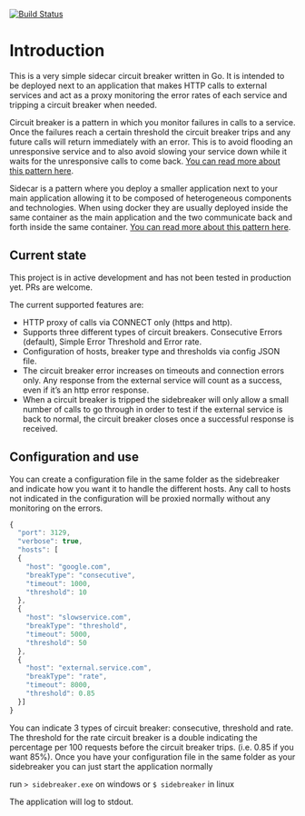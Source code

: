 [![Build Status](https://travis-ci.org/ifuyivara/sidebreaker.svg?branch=master)](https://travis-ci.org/ifuyivara/sidebreaker)

# Introduction
This is a very simple sidecar circuit breaker written in Go. It is intended to be deployed next to an application that makes HTTP calls to external services and act as a proxy monitoring the error rates of each service and tripping a circuit breaker when needed.

Circuit breaker is a pattern in which you monitor failures in calls to a service. Once the failures reach a certain threshold the circuit breaker trips and any future calls will return immediately with an error. This is to avoid flooding an unresponsive service and to also avoid slowing your service down while it waits for the unresponsive calls to come back. [You can read more about this pattern here](http://microservices.io/patterns/reliability/circuit-breaker.html).

Sidecar is a pattern where you deploy a smaller application next to your main application allowing it to be composed of heterogeneous components and technologies. When using docker they are usually deployed inside the same container as the main application and the two communicate back and forth inside the same container. [You can read more about this pattern here](https://docs.microsoft.com/en-us/azure/architecture/patterns/sidecar).

## Current state
This project is in active development and has not been tested in production yet. PRs are welcome. 

The current supported features are:

* HTTP proxy of calls via CONNECT only (https and http).
* Supports three different types of circuit breakers. Consecutive Errors (default), Simple Error Threshold and Error rate.
* Configuration of hosts, breaker type and thresholds via config JSON file.
* The circuit breaker error increases on timeouts and connection errors only. Any response from the external service will count as a success, even if it’s an http error response.
* When a circuit breaker is tripped the sidebreaker will only allow a small number of calls to go through in order to test if the external service is back to normal, the circuit breaker closes once a successful response is received.

## Configuration and use

You can create a configuration file in the same folder as the sidebreaker and indicate how you want it to handle the different hosts. Any call to hosts not indicated in the configuration will be proxied normally without any monitoring on the errors.

```javascript
{
  "port": 3129,
  "verbose": true,
  "hosts": [
  {
    "host": "google.com",
    "breakType": "consecutive",
    "timeout": 1000,
    "threshold": 10
  },
  {
    "host": "slowservice.com",
    "breakType": "threshold",
    "timeout": 5000,
    "threshold": 50
  },
  {
    "host": "external.service.com",
    "breakType": "rate",
    "timeout": 8000,
    "threshold": 0.85
  }]
}
```

You can indicate 3 types of circuit breaker: consecutive, threshold and rate. The threshold for the rate circuit breaker is a double indicating the percentage per 100 requests before the circuit breaker trips. (i.e. 0.85 if you want 85%).
Once you have your configuration file in the same folder as your sidebreaker you can just start the application normally

run `> sidebreaker.exe` on windows or `$ sidebreaker` in linux

The application will log to stdout.